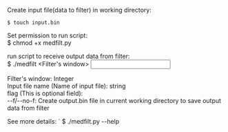 Create input file(data to filter) in working directory:  
```
$ touch input.bin
```
Set permission to run script:  
$ chmod +x medfilt.py

run script to receive output data from filter:  
$ ./medfilt <Filter's window> <Input file name> <flag>

Filter's window: Integer  
Input file name (Name of input file): string  
flag (This is optional field):  
--f/--no-f: Create output.bin file in current working directory to save output data from filter
  
See more details:  `
$ ./medfilt.py --help  
 
